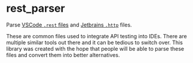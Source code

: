 # rest_parser

Parse [VSCode `.rest` files](https://github.com/Huachao/vscode-restclient) and [Jetbrains `.http`](https://www.jetbrains.com/help/idea/http-client-in-product-code-editor.html) files.

These are common files used to integrate API testing into IDEs. 
There are multiple similar tools out there and it can be tedious to switch over.
This library was created with the hope that people will be able to parse these files and convert them into better alternatives.


